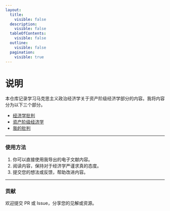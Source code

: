 ```yaml
---
layout:
  title:
    visible: false
  description:
    visible: false
  tableOfContents:
    visible: false
  outline:
    visible: false
  pagination:
    visible: true
---
```


# 说明

本仓库记录学习马克思主义政治经济学关于资产阶级经济学部分的内容。我将内容分为以下三个部分。



* [经济学批判](<Critique of Economics/Part-statment.md>)
* [资产阶级经济学](Bourgeois%20economics/Part-statment.md)
* [我的批判](My%20criticism/Part-statment.md)

***

### 使用方法

1. 你可以直接使用我导出的电子文献内容。
2. 阅读内容，保持对于经济学严谨求真的态度。
3. 提交您的想法或反馈，帮助改进内容。

***

### 贡献

欢迎提交 PR 或 Issue，分享您的见解或资源。
